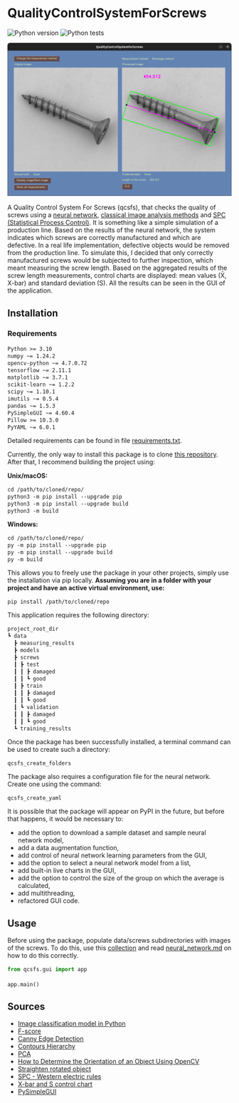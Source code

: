 # QualityControlSystemForScrews #

<p align="left">
    <img alt="Python version" src="https://img.shields.io/badge/python-3.10-blue.svg">
    <img alt="Python tests" src="https://github.com/Maokx1/qcsfs/actions/workflows/tests.yaml/badge.svg?event=push">
</p>

<p align="center">
    <img alt="Main application" src="https://github.com/Maokx1/qcsfs/blob/main/docs/imgs/gui.png">
</p>

A Quality Control System For Screws (qcsfs), that checks the quality of screws using a [neural network](https://github.com/Maokx1/qcsfs/blob/main/docs/neural_network.md), [classical image analysis methods](https://github.com/Maokx1/qcsfs/blob/main/docs/measure_screws.md) and [SPC (Statistical Process Control)](https://github.com/Maokx1/qcsfs/blob/main/docs/SPC.md). It is something like a simple simulation of a production line. Based on the results of the neural network, the system indicates which screws are correctly manufactured and which are defective. In a real life implementation, defective objects would be removed from the production line. To simulate this, I decided that only correctly manufactured screws would be subjected to further inspection, which meant measuring the screw length. Based on the aggregated results of the screw length measurements, control charts are displayed: mean values (X̄, X-bar) and standard deviation (S). All the results can be seen in the GUI of the application.

## Installation ##

### Requirements ###

```
Python >= 3.10
numpy ~= 1.24.2
opencv-python ~= 4.7.0.72
tensorflow ~= 2.11.1
matplotlib ~= 3.7.1
scikit-learn ~= 1.2.2
scipy ~= 1.10.1
imutils ~= 0.5.4
pandas ~= 1.5.3
PySimpleGUI ~= 4.60.4
Pillow >= 10.3.0
PyYAML ~= 6.0.1
```

Detailed requirements can be found in file [requirements.txt](https://github.com/Maokx1/qcsfs/blob/main/requirements.txt).

Currently, the only way to install this package is to clone [this repository](https://github.com/Maokx1/qcsfs). After that, I recommend building the project using:

**Unix/macOS:**

```
cd /path/to/cloned/repo/
python3 -m pip install --upgrade pip
python3 -m pip install --upgrade build
python3 -m build
```

**Windows:**

```
cd /path/to/cloned/repo/
py -m pip install --upgrade pip
py -m pip install --upgrade build
py -m build
```

This allows you to freely use the package in your other projects, simply use the installation via pip locally. **Assuming you are in a folder with your project and have an active virtual environment, use:**  

```
pip install /path/to/cloned/repo
```

This application requires the following directory:

```
project_root_dir
┗ data
  ┣ measuring_results
  ┣ models
  ┣ screws
  ┃ ┣ test
  ┃ ┃ ┣ damaged
  ┃ ┃ ┗ good
  ┃ ┣ train
  ┃ ┃ ┣ damaged
  ┃ ┃ ┗ good
  ┃ ┗ validation
  ┃ ┃ ┣ damaged
  ┃ ┃ ┗ good
  ┗ training_results
```

Once the package has been successfully installed, a terminal command can be used to create such a directory:

```
qcsfs_create_folders
```

The package also requires a configuration file for the neural network. Create one using the command:

```
qcsfs_create_yaml
```

It is possible that the package will appear on PyPI in the future, but before that happens, it would be necessary to:

* add the option to download a sample dataset and sample neural network model,
* add a data augmentation function,
* add control of neural network learning parameters from the GUI,
* add the option to select a neural network model from a list,
* add built-in live charts in the GUI,
* add the option to control the size of the group on which the average is calculated,
* add multithreading,
* refactored GUI code.

## Usage ##

Before using the package, populate data/screws subdirectories with images of the screws. To do this, use this [collection](https://www.kaggle.com/datasets/thomasdubail/screwanomalies-detection) and read [neural_network.md](https://github.com/Maokx1/qcsfs/blob/main/docs/neural_network.md) on how to do this correctly.

```python
from qcsfs.gui import app

app.main()
```

## Sources ##

* [Image classification model in Python](https://www.analyticsvidhya.com/blog/2020/10/create-image-classification-model-python-keras/)
* [F-score](https://deepai.org/machine-learning-glossary-and-terms/f-score)
* [Canny Edge Detection](https://docs.opencv.org/3.4/da/d22/tutorial_py_canny.html)
* [Contours Hierarchy](https://docs.opencv.org/3.4/d9/d8b/tutorial_py_contours_hierarchy.html)
* [PCA](https://en.wikipedia.org/wiki/Principal_component_analysis)
* [How to Determine the Orientation of an Object Using OpenCV](https://automaticaddison.com/how-to-determine-the-orientation-of-an-object-using-opencv/)
* [Straighten rotated object](https://stackoverflow.com/questions/11627362/how-to-straighten-a-rotated-rectangle-area-of-an-image-using-opencv-in-python)
* [SPC - Western electric rules](https://en.wikipedia.org/wiki/Western_Electric_rules)
* [X-bar and S control chart](https://sixsigmastudyguide.com/x-bar-s-chart/)
* [PySimpleGUI](https://www.pysimplegui.org/en/latest/cookbook/)
